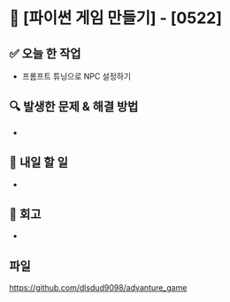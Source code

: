 # 🚀 [파이썬 게임 만들기] - [0522]

## ✅ 오늘 한 작업
- 프롬프트 튜닝으로 NPC 설정하기

## 🔍 발생한 문제 & 해결 방법
- 

## 🎯 내일 할 일
- 

## 🤔 회고
- 
## 파일
https://github.com/dlsdud9098/advanture_game